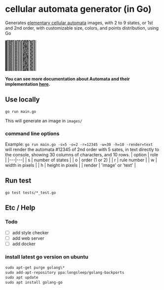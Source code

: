 # cellular automata generator (in Go)

Generates [elementary cellular automata](https://en.wikipedia.org/wiki/Elementary_cellular_automaton) images, with 2 to 9 states, or 1st and 2nd order, with customizable size, colors, and points distribution, using Go

<img src="images/s2-o1-r73.png">

**You can see more documentation about Automata and their implementation [here](https://eliseduverdier.github.io/cellular-automata-go/).**

## Use locally

```shell
go run main.go
```

This will generate an image in `images/`

### command line options

Example: `go run main.go -s=5 -o=2 -r=12345 -w=30 -h=10 -render=text` will render the automata #12345 of 2nd order with 5 sates, in text directly to the console, showing 30 columns of characters, and 10 rows.
| option | role |
|---|---|
| s | number of states |
| o | order (1 or 2) |
| r | rule number |
| w | width in pixels |
| h | height in pixels |
| render | 'image' or 'text' |

## Run test

```shell
go test tests/*_test.go
```

## Etc / Help

### Todo
- [ ] add style checker
- [ ] add web server
- [ ] add docker

### install latest go version on ubuntu

```
sudo apt-get purge golang\*
sudo add-apt-repository ppa:longsleep/golang-backports
sudo apt update
sudo apt install golang-go
```
